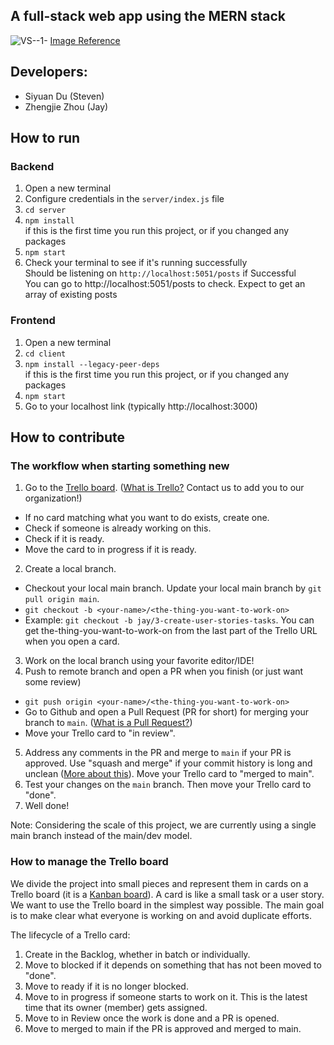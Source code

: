 ## A full-stack web app using the MERN stack

![VS--1-](https://user-images.githubusercontent.com/72354860/172034569-7bb1f23e-0108-4eb3-baaa-288047f97bff.jpeg)
[Image Reference](https://www.imaginarycloud.com/blog/what-is-mern-stack-and-how-does-it-work/)

## Developers:
- Siyuan Du (Steven)
- Zhengjie Zhou (Jay)

## How to run 

### Backend
1. Open a new terminal
2. Configure credentials in the `server/index.js` file
3. `cd server`
4. `npm install`<br>
if this is the first time you run this project, or if you changed any packages
5. `npm start`
6. Check your terminal to see if it's running successfully<br/> 
Should be listening on `http://localhost:5051/posts` if Successful<br/>
You can go to http://localhost:5051/posts to check. Expect to get an array of existing posts

### Frontend
1. Open a new terminal
2. `cd client`
3. `npm install --legacy-peer-deps`<br/>
if this is the first time you run this project, or if you changed any packages
4. `npm start`
5. Go to your localhost link (typically http://localhost:3000)

## How to contribute

### The workflow when starting something new

1. Go to the [Trello board](https://trello.com/b/MwSn5xsP/%E6%9C%AA%E5%91%BD%E5%90%8D). ([What is Trello?](https://en.wikipedia.org/wiki/Trello) Contact us to add you to our organization!)
- If no card matching what you want to do exists, create one.
- Check if someone is already working on this.
- Check if it is ready.
- Move the card to in progress if it is ready.
2. Create a local branch.
- Checkout your local main branch. Update your local main branch by `git pull origin main`.
- `git checkout -b <your-name>/<the-thing-you-want-to-work-on>`
- Example: `git checkout -b jay/3-create-user-stories-tasks`. You can get the-thing-you-want-to-work-on from the last part of the Trello URL when you open a card.
3. Work on the local branch using your favorite editor/IDE!
4. Push to remote branch and open a PR when you finish (or just want some review)
- `git push origin <your-name>/<the-thing-you-want-to-work-on>`
- Go to Github and open a Pull Request (PR for short) for merging your branch to `main`. ([What is a Pull Request?](https://docs.github.com/en/pull-requests/collaborating-with-pull-requests/proposing-changes-to-your-work-with-pull-requests/about-pull-requests))
- Move your Trello card to "in review".
5. Address any comments in the PR and merge to `main` if your PR is approved. Use "squash and merge" if your commit history is long and unclean ([More about this](https://docs.github.com/en/pull-requests/collaborating-with-pull-requests/incorporating-changes-from-a-pull-request/about-pull-request-merges)). Move your Trello card to "merged to main".
6. Test your changes on the `main` branch. Then move your Trello card to "done".
7. Well done!
  
Note: Considering the scale of this project, we are currently using a single main branch instead of the main/dev model.
  
### How to manage the Trello board
We divide the project into small pieces and represent them in cards on a Trello board (it is a [Kanban board](https://en.wikipedia.org/wiki/Kanban_board)). A card is like a small task or a user story. We want to use the Trello board in the simplest way possible. The main goal is to make clear what everyone is working on and avoid duplicate efforts.

The lifecycle of a Trello card:

1. Create in the Backlog, whether in batch or individually. 
2. Move to blocked if it depends on something that has not been moved to "done".
3. Move to ready if it is no longer blocked.
4. Move to in progress if someone starts to work on it. This is the latest time that its owner (member) gets assigned.
5. Move to in Review once the work is done and a PR is opened.
6. Move to merged to main if the PR is approved and merged to main.
